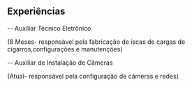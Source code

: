 





## Experiências 

-- Auxiliar Técnico Eletrônico 

(8 Meses- responsável pela fabricação de iscas de cargas de cigarros,configurações e manutenções)

-- Auxiliar de Instalação de Câmeras

(Atual- responsável pela configuração de câmeras e redes)